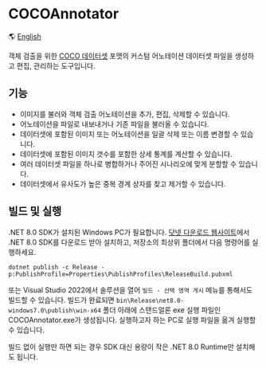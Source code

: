 # COCOAnnotator

🌎 [English](README.en.md)

객체 검출을 위한 [COCO 데이터셋](https://cocodataset.org/#home) 포맷의 커스텀 어노테이션 데이터셋 파일을 생성하고 편집, 관리하는 도구입니다.

## 기능

* 이미지를 불러와 객체 검출 어노테이션을 추가, 편집, 삭제할 수 있습니다.
* 어노테이션을 파일로 내보내거나 기존 파일을 불러올 수 있습니다.
* 데이터셋에 포함된 이미지 또는 어노테이션을 일괄 삭제 또는 이름 변경할 수 있습니다.
* 데이터셋에 포함된 이미지 갯수를 포함한 상세 통계를 계산할 수 있습니다.
* 여러 데이터셋 파일을 하나로 병합하거나 주어진 시나리오에 맞게 분할할 수 있습니다.
* 데이터셋에서 유사도가 높은 중복 경계 상자를 찾고 제거할 수 있습니다.

## 빌드 및 실행

.NET 8.0 SDK가 설치된 Windows PC가 필요합니다. [닷넷 다운로드 웹사이트](https://dotnet.microsoft.com/ko-kr/download)에서 .NET 8.0 SDK를 다운로드 받아 설치하고, 저장소의 최상위 폴더에서 다음 명령어를 실행하세요.

```
dotnet publish -c Release -p:PublishProfile=Properties\PublishProfiles\ReleaseBuild.pubxml
```

또는 Visual Studio 2022에서 솔루션을 열어 `빌드 - 선택 영역 게시` 메뉴를 통해서도 빌드할 수 있습니다. 빌드가 완료되면 `bin\Release\net8.0-windows7.0\publish\win-x64` 폴더 아래에 스탠드얼론 exe 실행 파일인 COCOAnnotator.exe가 생성됩니다. 실행하고자 하는 PC로 실행 파일을 옮겨 실행할 수 있습니다.

빌드 없이 실행만 하면 되는 경우 SDK 대신 용량이 작은 .NET 8.0 Runtime만 설치해도 됩니다.
